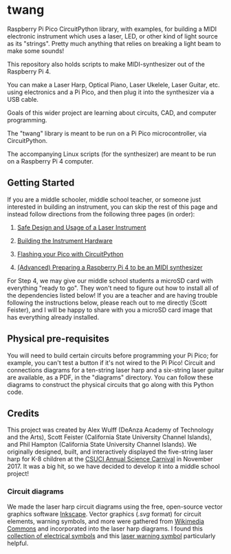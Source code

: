 # twang

Raspberry Pi Pico CircuitPython library, with examples, for building a MIDI electronic instrument which uses a laser, LED, or other kind of light source as its "strings". Pretty much anything that relies on breaking a light beam to make some sounds!

This repository also holds scripts to make MIDI-synthesizer out of the Raspberry Pi 4.

You can make a Laser Harp, Optical Piano, Laser Ukelele, Laser Guitar, etc. using electronics and a Pi Pico, and then plug it into the synthesizer via a USB cable. 

Goals of this wider project are learning about circuits, CAD, and computer programming.

The "twang" library is meant to be run on a Pi Pico microcontroller, via CircuitPython.

The accompanying Linux scripts (for the synthesizer) are meant to be run on a Raspberry Pi 4 computer.

## Getting Started

If you are a middle schooler, middle school teacher, or someone just interested in building an instrument, you can skip the rest of this page and instead follow directions from the following three pages (in order):

1. [Safe Design and Usage of a Laser Instrument](documentation/Safety.md)

2. [Building the Instrument Hardware](documentation/Hardware.md)

3. [Flashing your Pico with CircuitPython](documentation/Pico.md)

4. [(Advanced) Preparing a Raspberry Pi 4 to be an MIDI synthesizer](documentation/Synthesizer.md)

For Step 4, we may give our middle school students a microSD card with everything "ready to go". They won't need to figure out how to install all of the dependencies listed below! If you are a teacher and are having trouble following the instructions below, please reach out to me directly (Scott Feister), and I will be happy to share with you a microSD card image that has everything already installed.

## Physical pre-requisites

You will need to build certain circuits before programming your Pi Pico; for example, you can't test a button if it's not wired to the Pi Pico! Circuit and connections diagrams for a ten-string laser harp and a six-string laser guitar are available, as a PDF, in the "diagrams" directory. You can follow these diagrams to construct the physical circuits that go along with this Python code.

## Credits

This project was created by Alex Wulff (DeAnza Academy of Technology and the Arts), Scott Feister (California State University Channel Islands), and Phil Hampton (California State University Channel Islands). We originally designed, built, and interactively displayed the five-string laser harp for K-8 children at the [CSUCI Annual Science Carnival](https://www.csuci.edu/sciencecarnival/) in November 2017. It was a big hit, so we have decided to develop it into a middle school project!

### Circuit diagrams

We made the laser harp circuit diagrams using the free, open-source vector graphics software [Inkscape](https://www.audacityteam.org/). Vector graphics (*.svg* format) for circuit elements, warning symbols, and more were gathered from [Wikimedia Commons](https://commons.wikimedia.org) and incorporated into the laser harp diagrams. I found this [collection of electrical symbols](https://commons.wikimedia.org/wiki/File:Electrical_symbols_library.svg) and this [laser warning symbol](https://commons.wikimedia.org/wiki/File:Laser-symbol.svg) particularly helpful.